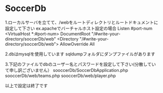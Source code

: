 # SoccerDb
1.ローカルサーバを立てて、/webをルートディレクトリとルートドキュメントに設定して下さい
ex.apacheでバーチャルホスト設定の場合
Listen #port-num
<VirtualHost *:#port-num>
   DocumentRoot "/#write-your-directory/soccerDb/web"
   <Directory "/#write-your-directory/soccerDb/web">
        AllowOverride All
   </Directory>
</VirtualHost>

2.dbはmysqlを使用しています
sqldumpフォルダにダンプファイルがあります

3.下記のファイルでdbのユーザー名とパスワードを設定して下さい(分散していて申し訳ございません）
sooccerDb/SoccerDbApplication.php
sooccerDb/web/teams.php
sooccerDb/web/player.php

以上で設定は終了です
